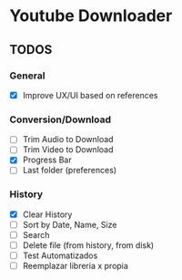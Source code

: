 # Youtube Downloader

## TODOS

### General

- [x] Improve UX/UI based on references

### Conversion/Download

- [ ] Trim Audio to Download
- [ ] Trim Video to Download
- [x] Progress Bar
- [ ] Last folder (preferences)

### History

- [x] Clear History
- [ ] Sort by Date, Name, Size
- [ ] Search
- [ ] Delete file (from history, from disk)
- [ ] Test Automatizados
- [ ] Reemplazar libreria x propia
